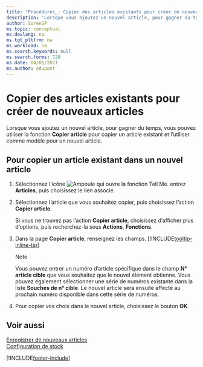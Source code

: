 ```yaml
---
title: "Procédure\_: Copier des articles existants pour créer de nouveaux articles"
description: 'Lorsque vous ajoutez un nouvel article, pour gagner du temps, vous pouvez utiliser la fonction Copier article pour copier un article existant et l’utiliser comme modèle pour un nouvel article.'
author: SorenGP
ms.topic: conceptual
ms.devlang: na
ms.tgt_pltfrm: na
ms.workload: na
ms.search.keywords: null
ms.search.forms: 729
ms.date: 04/01/2021
ms.author: edupont
---
```

# <a name="copy-existing-items-to-create-new-items" />Copier des articles existants pour créer de nouveaux articles

Lorsque vous ajoutez un nouvel article, pour gagner du temps, vous pouvez utiliser la fonction **Copier article** pour copier un article existant et l’utiliser comme modèle pour un nouvel article.  

## <a name="to-copy-an-existing-item-to-a-new-item" />Pour copier un article existant dans un nouvel article

1. Sélectionnez l’icône ![Ampoule qui ouvre la fonction Tell Me.](media/ui-search/search_small.png "Dites-moi ce que vous voulez faire") entrez **Articles**, puis choisissez le lien associé.  
2. Sélectionnez l’article que vous souhaitez copier, puis choisissez l’action **Copier article**.  

    Si vous ne trouvez pas l’action **Copier article**, choisissez d’afficher plus d’options, puis recherchez-la sous **Actions**, **Fonctions**.  

3. Dans la page **Copier article**, renseignez les champs. [!INCLUDE[tooltip-inline-tip](includes/tooltip-inline-tip_md.md)]

    > [!NOTE]  
    > Vous pouvez entrer un numéro d’article spécifique dans le champ **N° article cible** que vous souhaitez que le nouvel élément obtienne. Vous pouvez également sélectionner une série de numéros existante dans la liste **Souches de n° cible**. Le nouvel article sera ensuite affecté au prochain numéro disponible dans cette série de numéros.  

4. Pour copier vos choix dans le nouvel article, choisissez le bouton **OK**.  

## <a name="see-also" />Voir aussi

[Enregistrer de nouveaux articles](inventory-how-register-new-items.md)  
[Configuration de stock](inventory-setup-inventory.md)  


[!INCLUDE[footer-include](includes/footer-banner.md)]

